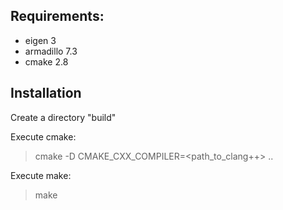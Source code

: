 Requirements: 
-----------------
 - eigen 3
 - armadillo 7.3
 - cmake 2.8

Installation
-----------------

Create a directory "build"

Execute cmake: 
> cmake -D CMAKE_CXX_COMPILER=<path_to_clang++> ..

Execute make: 
> make
